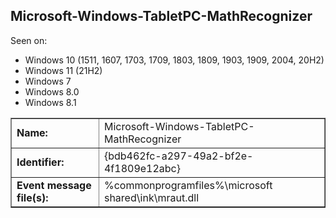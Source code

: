 ## Microsoft-Windows-TabletPC-MathRecognizer

Seen on:
* Windows 10 (1511, 1607, 1703, 1709, 1803, 1809, 1903, 1909, 2004, 20H2)
* Windows 11 (21H2)
* Windows 7
* Windows 8.0
* Windows 8.1

<table border="1" class="docutils">
  <tbody>
    <tr>
      <td><b>Name:</b></td>
      <td>Microsoft-Windows-TabletPC-MathRecognizer</td>
    </tr>
    <tr>
      <td><b>Identifier:</b></td>
      <td>{bdb462fc-a297-49a2-bf2e-4f1809e12abc}</td>
    </tr>
    <tr>
      <td><b>Event message file(s):</b></td>
      <td>%commonprogramfiles%\microsoft shared\ink\mraut.dll</td>
    </tr>
  </tbody>
</table>

&nbsp;

